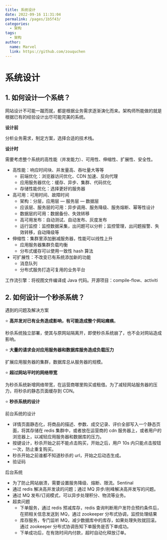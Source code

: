 ```yaml
---
title: 系统设计
date: 2022-09-16 11:31:04
permalink: /pages/1b5f43/
categories:
  - 架构
tags:
  - 架构
author: 
  name: Marvel
  link: https://github.com/zouquchen
---
```



# 系统设计

## 1. 如何设计一个系统？

网站设计不可能一蹴而就，都是根据业务需求逐渐演化而来。架构师所能做的就是根据已有的经验设计出尽可能完美的系统。

**设计前**

分析业务需求，制定方案，选择合适的技术栈。

**设计时**

需要考虑整个系统的高性能（并发能力）、可用性、伸缩性、扩展性、安全性。

- 高性能：响应时间块、并发量高、吞吐量大等等
  - 前端优化：浏览器访问优化、CDN 加速、反向代理
  - 应用服务器优化：缓存、异步、集群、代码优化
  - 存储性能优化：选择更好的服务器
- 高可用：可用时间、故障时间
  - 架构：分层，应用层 — 服务层 — 数据层
  - 应该层、服务层的可用：异步调用、服务降级、服务熔断、幂等性设计
  - 数据层的可用：数据备份、失效转移
  - 高可用发布：自动测试、自动发布、灰度发布
  - 运行监控：监控数据采集，出问题可以分析；监控管理，出问题报警、失效转移，自动降级等
- 伸缩性：集群里添加删减服务器，性能可以线性上升
  - 应用服务器集群负载均衡
  - 分布式缓存可以使用一致性 hash 算法
- 可扩展性：不改变已有系统添加新的功能
  - 消息队列
  - 分布式服务打造可复用的业务平台

工作流引擎：将视图文件编译成 Java 代码。开源项目：compile-flow、activiti

## 2. 如何设计一个秒杀系统？

遇到的问题及解决方案

⭐ **高并发对已有业务造成影响，有可能造成整个网站瘫痪**。

秒杀系统独立部署，使其与原网站隔离开，即使秒杀系统崩了，也不会对网站造成影响。

⭐ **大量的请求会对应用服务器和数据库服务造成负载压力**

扩展应用服务器的集群，数据库总从服务器的规模。

⭐ **超过网站平时的网络带宽**

为秒杀系统新增网络带宽，在运营商哪里购买或租借。为了减轻网站服务器的压力，将秒杀的静态页面缓存到 CDN。

⭐ **秒杀系统的设计**

 前台系统的设计

- 详情页面静态化，将商品的描述、参数、成交记录、评价全部写入一个静态页面，将其存储在 redis 集群中，或者放在运营商的 cdn 服务器上，或者用户的浏览器上，以减轻应用服务器和数据库的压力。
- 按键设计，秒杀开始之前不能点击购买，开始之后，用户 10s 内只能点击按钮一次，防止重复购买。
- 秒杀开始之前谁都不知道秒杀的 url，开始之后动态生成。
- 验证码

后台系统

- 为了防止网站崩溃，需要设置服务降级、熔断、限流。Sentinal
- 通过 redis 解决高并发读的问题；通过 MQ 异步/削峰解决高并发写的问题。
- 通过 MQ 发布/订阅模式，可以异步处理积分、物流等业务。
- 超卖问题
  - 下单服务，通过 redis 预减库存，redis 查询判断用户发符合预约条件后，在把相关信息发送到 MQ，通过 zookeeper 分布式协调，监控处理结果
  - 库存服务，专门监听 MQ，减少数据库中的库存，如果处理失败就回滚。通过 zookeeper 分布式协调告知下单服务是否下单成功。
  - 下单成功后，在有效时间内付款，超时自动化释放订单。

